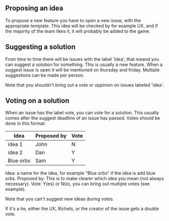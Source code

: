 ## Proposing an idea ##

To propose a new feature you have to open a new issue, with the appropriate template.
This idea will be checked by for example UX, and if the majority of the team likes it, it will probably be added to the game.

## Suggesting a solution ##

From time to time there will be issues with the label 'idea', that meand you can suggest a solution for something.
This is usually a new feature. When a suggest issue is open it will be mentioned on thursday and friday.
Multiple suggestions can be made per person.

Note that you shouldn't bring out a vote or oppinion on issues labeled 'idea'.

## Voting on a solution ##

When an issue has the label vote, you can vote for a solution.
This usually comes after the suggest deadline of an issue has passed.
Votes should be done in this format:

Idea|Proposed by|Vote
---|---|---
idea 1|John|N
idea 2|Dan|Y
Blue orbs|Sam|Y

Idea: a name for the idea, for example "Blue orbs" if the idea is add blue orbs.
Proposed by: This is to make clearer which idea you mean (not always necessary).
Vote: Y(es) or N(o), you can bring out multiple votes (see example).

Note that you can't suggest new ideas during votes.

If it's a tie, either the UX, Richels, or the creator of the issue gets a double vote.
